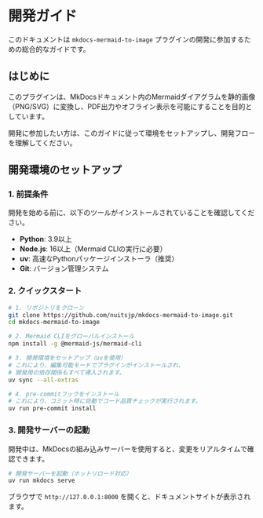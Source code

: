 # 開発ガイド

このドキュメントは `mkdocs-mermaid-to-image` プラグインの開発に参加するための総合的なガイドです。

## はじめに

このプラグインは、MkDocsドキュメント内のMermaidダイアグラムを静的画像（PNG/SVG）に変換し、PDF出力やオフライン表示を可能にすることを目的としています。

開発に参加したい方は、このガイドに従って環境をセットアップし、開発フローを理解してください。

## 開発環境のセットアップ

### 1. 前提条件

開発を始める前に、以下のツールがインストールされていることを確認してください。

- **Python**: 3.9以上
- **Node.js**: 16以上（Mermaid CLIの実行に必要）
- **uv**: 高速なPythonパッケージインストーラ（推奨）
- **Git**: バージョン管理システム

### 2. クイックスタート

```bash
# 1. リポジトリをクローン
git clone https://github.com/nuitsjp/mkdocs-mermaid-to-image.git
cd mkdocs-mermaid-to-image

# 2. Mermaid CLIをグローバルインストール
npm install -g @mermaid-js/mermaid-cli

# 3. 開発環境をセットアップ（uvを使用）
# これにより、編集可能モードでプラグインがインストールされ、
# 開発用の依存関係もすべて導入されます。
uv sync --all-extras

# 4. pre-commitフックをインストール
# これにより、コミット時に自動でコード品質チェックが実行されます。
uv run pre-commit install
```

### 3. 開発サーバーの起動

開発中は、MkDocsの組み込みサーバーを使用すると、変更をリアルタイムで確認できます。

```bash
# 開発サーバーを起動（ホットリロード対応）
uv run mkdocs serve
```

ブラウザで `http://127.0.0.1:8000` を開くと、ドキュメントサイトが表示されます。
